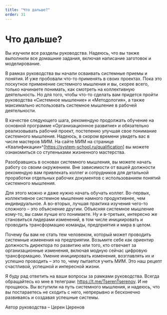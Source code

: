 ```yaml
---
title: "Что дальше?"
order: 31
---
```


# Что дальше?

Вы изучили все разделы руководства. Надеюсь, что вы также выполнили все домашние задания, включая написание заготовок и моделирование.

В рамках руководства вы начали осваивать системные приемы и понятия. И уже пробовали что-то применять в своих проектах. Пока это лоскутное применение системного мышления и вы, скорее всего, только начинаете понимать, как смотреть на коллективную деятельность. Но для того, чтобы что-то сделать вам придется пройти руководства «Системное мышление» и «Методология», а также максимально использовать системное мышление в рабочей деятельности.

В качестве следующего шага, рекомендую продолжать обучение на основной программе «Организационное развитие» и обязательно реализовывать рабочий проект, постепенно улучшая свое понимание системного мышления. Надеюсь, в скором времени увидеть вас в числе мастеров МИМ. На сайте МИМ на странице «Квалификации»^[<https://system-school.ru/qualification>] вы можете ознакомиться со ступеньками жизненного мастерства.

Разобравшись в основах системного мышления, вы можете начать работу со своим окружением. Вне зависимости от вашей должности рекомендую вам привлекать коллег и сотрудников для детальной проработки отдельных рабочих документов с использованием понятий системного мышления.

Для этого можно и даже нужно начать обучать коллег. Во-первых, коллективное системное мышление намного продуктивнее, чем индивидуальное. А во-вторых, лучшая практика изучения чего-то сложного – это объяснение другим. Объясняя системное мышление кому-то, вы сами лучше его понимаете. Ну и в-третьих, интересно же становиться лидерами изменений, в том числе инициировать и проводить трансформацию команды, предприятия и мира в целом.

Почему бы вам не стать тем человеком, который может проводить системные изменения на предприятии. Возьмите себе как ориентир должность директора по развитию или того, кто отвечает за организационные изменения, включая модную сейчас цифровую трансформацию. Умение инициировать изменения, возглавлять их и успешно проводить – это то, чему пытается учить МИМ. Это наш рецепт счастливой, успешной и интересной жизни.

Я буду рад ответить на ваши вопросы за рамками руководства. Всегда обращайтесь ко мне в телеграм: <https://t.me/TserenTserenov>. И не прощаюсь. Вы вступили на путь системного мышления, и надеюсь, что вы постараетесь не сходить с него, непрерывно и бесконечно развиваясь и создавая успешные системы.

Автор руководства – Церен Церенов